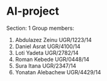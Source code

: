 # AI-project
Section: 1
Group members:
1. Abdulazez Zeinu     UGR/1223/14
2. Daniel Asrat        UGR/4100/14
3. Loti Yadeta         UGR/2782/14
4. Roman Kebede        UGR/0448/14
5. Sura Itana          UGR/2347/14
6. Yonatan Alebachew   UGR/4429/14
